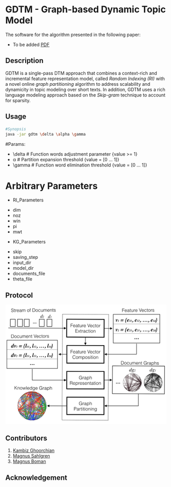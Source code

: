 # GDTM - Graph-based Dynamic Topic Model

The software for the algorithm presented in the following paper:
 - To be added [PDF](https://www.kth.se/profile/ghoorian)


## Description
GDTM is a single-pass DTM approach that combines a context-rich and incremental feature representation model, called *Random Indexing (RI)* with a novel online *graph partitioning* algorithm to address scalability and dynamicity in topic modeling over short texts. In addition, GDTM uses a rich language modeling approach based on the *Skip-gram* technique to account for sparsity.

## Usage
``` bash
#Synopsis
java -jar gdtm \delta \alpha \gamma
```

#Params:
- \delta # Function words adjustment parameter {value >= 1}
- &#945; # Partition expansion threshold {value = [0 ... 1]}
- \gamma # Function word elimination threshold {value = [0 ... 1]}

# Arbitrary Parameters
* RI_Parameters
- dim
- noz
- win
- pi
- mwt

* KG_Parameters
- skip
- saving_step
- input_dir
- model_dir
- documents_file
- theta_file

## Protocol
![alt text](https://github.com/kambizG/gdtm/blob/master/img/protocol.png "The protocol of the algorithm.")

## Contributors
1. [Kambiz Ghoorchian](https://www.kth.se/profile/ghoorian)
2. [Magnus Sahlgren](https://www.sics.se/people/magnus-sahlgren)
3. [Magnus Boman](https://www.kth.se/profile/mab)

## Acknowledgement
